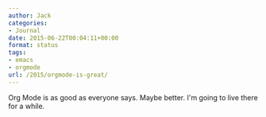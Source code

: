 ```yaml
---
author: Jack
categories:
- Journal
date: 2015-06-22T00:04:11+00:00
format: status
tags:
- emacs
- orgmode
url: /2015/orgmode-is-great/
---
```


Org Mode is as good as everyone says. Maybe better. I'm going to live there for a while.
